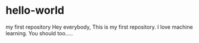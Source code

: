 # hello-world
my first repository
Hey everybody,
This is my first repository. I love machine learning. 
You should too.....
